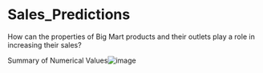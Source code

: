 # Sales_Predictions
How can the properties of Big Mart products and their outlets play a role in increasing their sales? 

Summary of Numerical Values![image](https://user-images.githubusercontent.com/63200324/126095568-26e3af77-75da-4c0d-91c2-7a777130f027.png)


